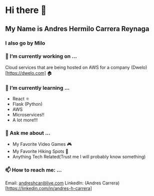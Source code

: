 # Hi there 👋
## My Name is Andres Hermilo Carrera Reynaga
### I also go by Milo
### 🔭 I’m currently working on ...
  Cloud services that are being hosted on AWS for a company (Dwelo)[https://dwelo.com] 🏠
### 🌱 I’m currently learning ...
 - React ⚛️
 - Flask (Python)
 - AWS
 - Microservices!!
 - A lot more!!!
### 💬 Ask me about ...
- My Favorite Video Games 🎮
- My Favorite Hiking Spots :mount_fuji:
- Anything Tech Related(Trust me I will probably know something)
### 📫 How to reach me: ...
Email: andreshcar@live.com
LinkedIn: (Andres Carrera)[https://linkedin.com/in/andres-h-carrera]


<!--
**gxldCptRick/gxldcptrick** is a ✨ _special_ ✨ repository because its `README.md` (this file) appears on your GitHub profile.

Here are some ideas to get you started:

- 🔭 I’m currently working on ...
- 🌱 I’m currently learning ...
- 👯 I’m looking to collaborate on ...
- 🤔 I’m looking for help with ...
- 💬 Ask me about ...
- 📫 How to reach me: ...
- 😄 Pronouns: ...
- ⚡ Fun fact: ...
-->
